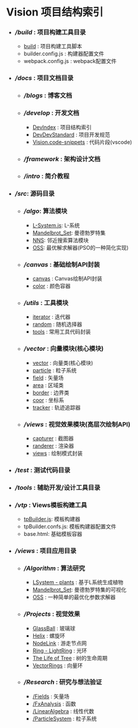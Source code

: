 # Vision 项目结构索引

* ### ***/build*** : 项目构建工具目录
    * [build](../../build/build.js) : 项目构建工具脚本
    * builder.config.js : 构建器配置文件
    * webpack.config.js : webpack配置文件
* ### ***/docs*** : 项目文档目录
    * ### */blogs* : 博客文档
    * ### */develop* : 开发文档
        * [DevIndex]() : 项目结构索引
        * [DevDevStandard](./DevStandard.md) : 项目开发规范
        * [Vision.code-snippets](./Vision.code-snippets) : 代码片段(vscode) 
    * ### */framework* : 架构设计文档
    * ### */intro* : 简介教程
* ### ***/src***: 源码目录
    * ### */algo*: 算法模块
        * [L-System.js](../../src/algo/LSystem.js): L-系统
        * [Mandelbrot_Set](../../src/algo/Mandelbrot_Set.js): 曼德勃罗特集
        * [NNS](../../src/algo/NNS.js): 邻近搜索算法模块
        * [OSS](../../src/algo/OSS.js): 最优解求解器(PSO的一种简化实现)
    * ### */canvas* : 基础绘制API封装
        * [canvas](../../src/canvas/canvas.js) : Canvas绘制API封装
        * [color](../../src/canvas/color.js) : 颜色容器
    * ### */utils* : 工具模块
        * [iterator](../../src/utils/iterator.js) : 迭代器
        * [random](../../src/utils/random.js) : 随机选择器
        * [tools](../../src/utils/tools.js) : 常用工具代码封装
    * ### ***/vector*** : 向量模块(核心模块)
        * [vector](../../src/vector/vector.js) : 向量类(核心模块)
        * [particle](../../src/vector/particle.js) : 粒子系统
        * [field](../../src/vector/field.js) : 矢量场
        * [area](../../src/vector/area.js) : 区域类
        * [border](../../src/vector/border.js) : 边界类
        * [coor](../../src/vector/coor.js) : 坐标系
        * [tracker](../../src/vector/tracker.js) : 轨迹追踪器
    * ### */views* : 视觉效果模块(高层次绘制API)
        * [capturer](../../src/views/capturer.js) : 截图器
        * [randerer](../../src/views/randerer.js) : 渲染器
        * [views](../../src/views/views.js) : 绘制模式封装
* ### ***/test*** : 测试代码目录
* ### ***/tools*** : 辅助开发/设计工具目录
* ### ***/vtp*** : Views模板构建工具
    * [tpBuilder.js](../../vtp/tpBuilder.js): 模板构建器
    * tpBuilder.confs.js: 模板构建器配置文件
    * base.html: 基础模板容器
* ### ***/views*** : 项目应用目录
    * ### */Algorithm* : 算法研究
        * [LSystem - plants](../../views/Algorithm/LSystem/plants.html) : 基于L系统生成植物
        * [Mandelbrot_Set](../../views/Algorithm/Mandelbrot_Set/Mandelbrot_Set.html): 曼德勃罗特集的可视化
        * [OSS](../../views/Algorithm/OSS/optimum_solution_solver.html) : 一种简单的最优化参数求解器
    * ### */Projects* : 视觉效果
        * [GlassBall](../../views/Projects/GlassBall/GlassBall.html) : 玻璃球
        * [Helix](../../views/Projects/Helix/Helix.html) : 螺旋环
        * [NodeLink](../../views/Projects/NodeLink/NodeLink.html) : 游走节点网
        * [Ring - LightRing](../../views/Projects/Ring/LightRing.html) : 光环
        * [The Life of Tree](../../views/Projects/The%20Life%20of%20Tree/The%20Life%20of%20Tree.html) : 树的生命周期
        * [VectorRings](../../views/Projects/VectorRings/VectorRings.html) : 向量环
    * ### */Research* : 研究与想法验证
        * [/Fields](../../views/Research/Fields/) : 矢量场
        * [/FxAnalysis](../../views/Research/FxAnalysis/) : 函数
        * [/LinearAlgebra](../../views/Research/LinearAlgebra/) : 线性代数
        * [/ParticleSystem](../../views/Research/ParticleSystem/) : 粒子系统

